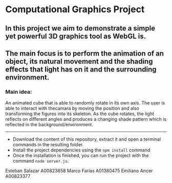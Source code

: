 # Computational Graphics Project

## In this project we aim to demonstrate a simple yet powerful 3D graphics tool as WebGL is.

## The main focus is to perform the animation of an object, its natural movement and the shading effects that light has on it and the surrounding environment.


### Main idea:
An animated cube that is able to randomly rotate in its own axis. The user is able to interact with thecamara by moving the position and also transforming the figures into its skeleton. As the cube rotates, the light reflects on different angles and produces a changing shade pattern which is reflected in the background/environment.


---

- Download the content of this repository, extract it and open a terminal
commands in the resulting folder.
- Install the project dependencies using the `npm install` command
- Once the installation is finished, you can run the project with the command
`node server.js`.


Esteban Salazar A00823658
Marco Farías A01380475
Emiliano Ancer A00823377
